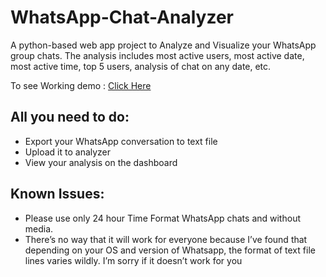 <h1> WhatsApp-Chat-Analyzer </h1>

 A python-based web app project to Analyze and Visualize your WhatsApp group chats. 
The analysis includes most active users, most active date, most active time, top 5 users, analysis of chat on any date, etc. 

To see Working demo :  [Click Here](https://gautam-whatsapp-chat-analyzer.herokuapp.com)


<h2> All you need to do: </h2>
<ul>
<li> Export your WhatsApp conversation to text file </li>

<li>Upload it to analyzer</li>

<li>View your analysis on the dashboard </li>
</ul>

<h2>Known Issues:</h2>
<ul>
<li>Please use only 24 hour Time Format WhatsApp chats and without media.</li>
<li>There’s no way that it will work for everyone because I’ve found that depending on your OS and version of Whatsapp, the format of text file lines varies wildly. I’m sorry if it doesn’t work for you</li>
</ul>
